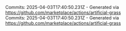 Commits: 2025-04-03T17:40:50.231Z - Generated via https://github.com/marketplace/actions/artificial-grass
<br>
Commits: 2025-04-03T17:40:50.231Z - Generated via https://github.com/marketplace/actions/artificial-grass
<br>
